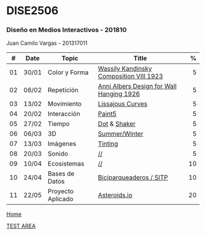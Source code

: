 # DISE2506
### Diseño en Medios Interactivos - 201810
Juan Camilo Vargas - 201317011


|  # | Date  | Topic            | Title                                           |  % |
|:--:|-------|------------------|-------------------------------------------------|---:|
| 01 | 30/01 | Color y Forma    | [Wassily Kandinsky Composition VIII 1923](01)   |  5 |
| 02 | 06/02 | Repetición       | [Anni Albers Design for Wall Hanging 1926](02)  |  5 |
| 03 | 13/02 | Movimiento       | [Lissajous Curves](03)                          |  5 |
| 04 | 20/02 | Interacción      | [Paint5](04)                                    |  5 |
| 05 | 27/02 | Tiempo           | [Dot](05A) & [Shaker](05B)                      |  5 |
| 06 | 06/03 | 3D               | [Summer/Winter](06)                             |  5 |
| 07 | 13/03 | Imágenes         | [Tinting](07)                                   |  5 |
| 08 | 20/03 | Sonido           | [//](08)                                        |  5 |
| 09 | 10/04 | Ecosistemas      | [//](09)                                        | 10 |
| 10 | 24/04 | Bases de Datos   | [Biciparqueaderos / SITP](10)                   | 10 |
| 11 | 22/05 | Proyecto Aplicado| [Asteroids.io](11)                              | 20 |

[Home](https://jcvargas10.github.io/mediosInteractivos)

[TEST AREA](test)
